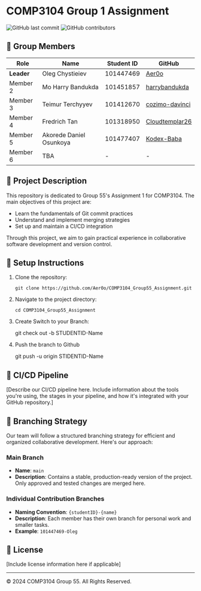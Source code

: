 # COMP3104 Group 1 Assignment

![GitHub last commit](https://img.shields.io/github/last-commit/Aer0o/COMP3104_Group55_Assignment)
![GitHub contributors](https://img.shields.io/github/contributors/Aer0o/COMP3104_Group55_Assignment)

## 👥 Group Members

| Role | Name                    | Student ID | GitHub                                                |
|------|-------------------------|------------|-------------------------------------------------------|
| **Leader** | Oleg Chystieiev         | 101447469  | [Aer0o](https://github.com/Aer0o)                     |
| Member 2 | Mo Harry Bandukda       | 101451857  | [harrybandukda](https://github.com/harrybandukda)     |
| Member 3 | Teimur Terchyyev        | 101412670  | [cozimo-davinci](https://github.com/cozimo-davinci)   |
| Member 4 | Fredrich Tan            | 101318950  | [Cloudtemplar26](https://github.com/Cloudtemplar2615) |
| Member 5 | Akorede Daniel Osunkoya | 101477407  | [Kodex-Baba](https://github.com/Kodex-Baba)           |
| Member 6 | TBA                     | -          | -                                                     |

## 📝 Project Description

This repository is dedicated to Group 55's Assignment 1 for COMP3104. The main objectives of this project are:

- Learn the fundamentals of Git commit practices
- Understand and implement merging strategies
- Set up and maintain a CI/CD integration

Through this project, we aim to gain practical experience in collaborative software development and version control.

## 🚀 Setup Instructions

1. Clone the repository:
   ```
   git clone https://github.com/Aer0o/COMP3104_Group55_Assignment.git
   ```
2. Navigate to the project directory:
   ```
   cd COMP3104_Group55_Assignment
   ```
3. Create Switch to your Branch:
   
   git check out -b STUDENTID-Name
4. Push the branch to Github

   git push -u origin STIDENTID-Name

## 🔄 CI/CD Pipeline

[Describe our CI/CD pipeline here. Include information about the tools you're using, the stages in your pipeline, and how it's integrated with your GitHub repository.]

## 🌿 Branching Strategy

Our team will follow a structured branching strategy for efficient and organized collaborative development. Here's our approach:

### Main Branch
- **Name**: `main`
- **Description**: Contains a stable, production-ready version of the project. Only approved and tested changes are merged here.

### Individual Contribution Branches
- **Naming Convention**: `{studentID}-{name}`
- **Description**: Each member has their own branch for personal work and smaller tasks.
- **Example**: `101447469-Oleg`

## 📄 License

[Include license information here if applicable]

---

© 2024 COMP3104 Group 55. All Rights Reserved.
